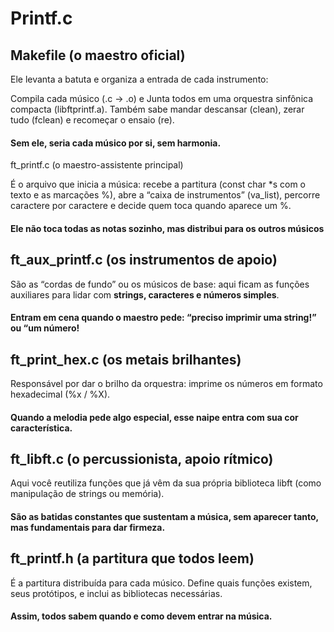 
# Printf.c

## Makefile (o maestro oficial)
Ele levanta a batuta e organiza a entrada de cada instrumento:

Compila cada músico (.c → .o) e Junta todos em uma orquestra sinfônica compacta (libftprintf.a).
Também sabe mandar descansar (clean), zerar tudo (fclean) e recomeçar o ensaio (re).
#### Sem ele, seria cada músico por si, sem harmonia.

ft_printf.c (o maestro-assistente principal)

É o arquivo que inicia a música: recebe a partitura (const char *s com o texto e as marcações %), abre a “caixa de instrumentos” (va_list), 
percorre caractere por caractere e decide quem toca quando aparece um %.

#### Ele não toca todas as notas sozinho, mas distribui para os outros músicos

## ft_aux_printf.c (os instrumentos de apoio)

São as “cordas de fundo” ou os músicos de base: aqui ficam as funções auxiliares para lidar com **strings, caracteres e números simples**.
#### Entram em cena quando o maestro pede: “preciso imprimir uma string!” ou “um número!

## ft_print_hex.c (os metais brilhantes)
Responsável por dar o brilho da orquestra: imprime os números em formato hexadecimal (%x / %X).
#### Quando a melodia pede algo especial, esse naipe entra com sua cor característica.

## ft_libft.c (o percussionista, apoio rítmico)
Aqui você reutiliza funções que já vêm da sua própria biblioteca libft (como manipulação de strings ou memória).
#### São as batidas constantes que sustentam a música, sem aparecer tanto, mas fundamentais para dar firmeza.

## ft_printf.h (a partitura que todos leem)
É a partitura distribuída para cada músico. Define quais funções existem, seus protótipos, e inclui as bibliotecas necessárias.
#### Assim, todos sabem quando e como devem entrar na música.

